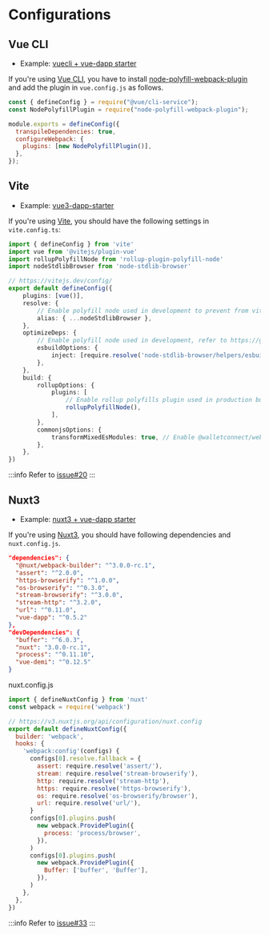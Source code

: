 # Configurations

## Vue CLI

- Example: [vuecli + vue-dapp starter](https://github.com/chnejohnson/vue3-dapp-starter/tree/vuecli)

If you're using [Vue CLI](https://cli.vuejs.org/guide/creating-a-project.html), you have to install [node-polyfill-webpack-plugin](https://www.npmjs.com/package/node-polyfill-webpack-plugin) and add the plugin in `vue.config.js` as follows.

```js
const { defineConfig } = require("@vue/cli-service");
const NodePolyfillPlugin = require("node-polyfill-webpack-plugin");

module.exports = defineConfig({
  transpileDependencies: true,
  configureWebpack: {
    plugins: [new NodePolyfillPlugin()],
  },
});
```

## Vite

- Example: [vue3-dapp-starter](https://github.com/chnejohnson/vue3-dapp-starter)

If you're using [Vite](https://vitejs.dev/), you should have the following settings in `vite.config.ts`:


```ts
import { defineConfig } from 'vite'
import vue from '@vitejs/plugin-vue'
import rollupPolyfillNode from 'rollup-plugin-polyfill-node'
import nodeStdlibBrowser from 'node-stdlib-browser'

// https://vitejs.dev/config/
export default defineConfig({
	plugins: [vue()],
	resolve: {
		// Enable polyfill node used in development to prevent from vite's browser compatibility warning
		alias: { ...nodeStdlibBrowser },
	},
	optimizeDeps: {
		// Enable polyfill node used in development, refer to https://github.com/sodatea/vite-plugin-node-stdlib-browser/blob/b17f417597c313ecd52c3e420ba8fc33bcbdae20/index.cjs#L17
		esbuildOptions: {
			inject: [require.resolve('node-stdlib-browser/helpers/esbuild/shim')],
		},
	},
	build: {
		rollupOptions: {
			plugins: [
				// Enable rollup polyfills plugin used in production bundling, refer to https://stackoverflow.com/a/72440811/10752354
				rollupPolyfillNode(),
			],
		},
		commonjsOptions: {
			transformMixedEsModules: true, // Enable @walletconnect/web3-provider which has some code in CommonJS
		},
	},
})
```

:::info
Refer to [issue#20](https://github.com/vu3th/vue-dapp/issues/20)
:::

## Nuxt3

- Example: [nuxt3 + vue-dapp starter](https://github.com/chnejohnson/vue3-dapp-starter/tree/nuxt3)

If you're using [Nuxt3](https://v3.nuxtjs.org/), you should have following dependencies and `nuxt.config.js`.

```json
"dependencies": {
  "@nuxt/webpack-builder": "^3.0.0-rc.1",
  "assert": "^2.0.0",
  "https-browserify": "^1.0.0",
  "os-browserify": "^0.3.0",
  "stream-browserify": "^3.0.0",
  "stream-http": "^3.2.0",
  "url": "^0.11.0",
  "vue-dapp": "^0.5.2"
},
"devDependencies": {
  "buffer": "^6.0.3",
  "nuxt": "3.0.0-rc.1",
  "process": "^0.11.10",
  "vue-demi": "^0.12.5"
}
```

nuxt.config.js

```js
import { defineNuxtConfig } from 'nuxt'
const webpack = require('webpack')

// https://v3.nuxtjs.org/api/configuration/nuxt.config
export default defineNuxtConfig({
  builder: 'webpack',
  hooks: {
    'webpack:config'(configs) {
      configs[0].resolve.fallback = {
        assert: require.resolve('assert/'),
        stream: require.resolve('stream-browserify'),
        http: require.resolve('stream-http'),
        https: require.resolve('https-browserify'),
        os: require.resolve('os-browserify/browser'),
        url: require.resolve('url/'),
      }
      configs[0].plugins.push(
        new webpack.ProvidePlugin({
          process: 'process/browser',
        }),
      )
      configs[0].plugins.push(
        new webpack.ProvidePlugin({
          Buffer: ['buffer', 'Buffer'],
        }),
      )
    },
  },
})

```

:::info
Refer to [issue#33](https://github.com/vu3th/vue-dapp/issues/33)
:::
